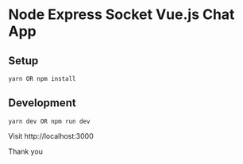 # Node Express Socket Vue.js Chat App


## Setup

```
yarn OR npm install
```

## Development

```
yarn dev OR npm run dev
```

Visit http://localhost:3000

Thank you